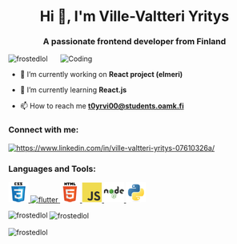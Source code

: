 <h1 align="center">Hi 👋, I'm Ville-Valtteri Yritys</h1>
<h3 align="center">A passionate frontend developer from Finland</h3>
<img align="right" alt="Coding" width="400" src="[https://cdn.dribbble.com/users/116207...](https://cdn.dribbble.com/users/1162077/screenshots/3848914/programmer.gif)">
<p align="left"> <img src="https://komarev.com/ghpvc/?username=frostedlol&label=Profile%20views&color=0e75b6&style=flat" alt="frostedlol" /> </p>

- 🔭 I’m currently working on **React project (elmeri)**

- 🌱 I’m currently learning **React.js**

- 📫 How to reach me **t0yrvi00@students.oamk.fi**

<h3 align="left">Connect with me:</h3>
<p align="left">
<a href="https://linkedin.com/in/https://www.linkedin.com/in/ville-valtteri-yritys-07610326a/" target="blank"><img align="center" src="https://raw.githubusercontent.com/rahuldkjain/github-profile-readme-generator/master/src/images/icons/Social/linked-in-alt.svg" alt="https://www.linkedin.com/in/ville-valtteri-yritys-07610326a/" height="30" width="40" /></a>
</p>

<h3 align="left">Languages and Tools:</h3>
<p align="left"> <a href="https://www.w3schools.com/css/" target="_blank" rel="noreferrer"> <img src="https://raw.githubusercontent.com/devicons/devicon/master/icons/css3/css3-original-wordmark.svg" alt="css3" width="40" height="40"/> </a> <a href="https://flutter.dev" target="_blank" rel="noreferrer"> <img src="https://www.vectorlogo.zone/logos/flutterio/flutterio-icon.svg" alt="flutter" width="40" height="40"/> </a> <a href="https://www.w3.org/html/" target="_blank" rel="noreferrer"> <img src="https://raw.githubusercontent.com/devicons/devicon/master/icons/html5/html5-original-wordmark.svg" alt="html5" width="40" height="40"/> </a> <a href="https://developer.mozilla.org/en-US/docs/Web/JavaScript" target="_blank" rel="noreferrer"> <img src="https://raw.githubusercontent.com/devicons/devicon/master/icons/javascript/javascript-original.svg" alt="javascript" width="40" height="40"/> </a> <a href="https://nodejs.org" target="_blank" rel="noreferrer"> <img src="https://raw.githubusercontent.com/devicons/devicon/master/icons/nodejs/nodejs-original-wordmark.svg" alt="nodejs" width="40" height="40"/> </a> <a href="https://www.python.org" target="_blank" rel="noreferrer"> <img src="https://raw.githubusercontent.com/devicons/devicon/master/icons/python/python-original.svg" alt="python" width="40" height="40"/> </a> </p>

<p><img align="left" src="https://github-readme-stats.vercel.app/api/top-langs?username=frostedlol&show_icons=true&locale=en&layout=compact" alt="frostedlol" /></p>

<p>&nbsp;<img align="center" src="https://github-readme-stats.vercel.app/api?username=frostedlol&show_icons=true&locale=en" alt="frostedlol" /></p>

<p><img align="center" src="https://github-readme-streak-stats.herokuapp.com/?user=frostedlol&" alt="frostedlol" /></p>
